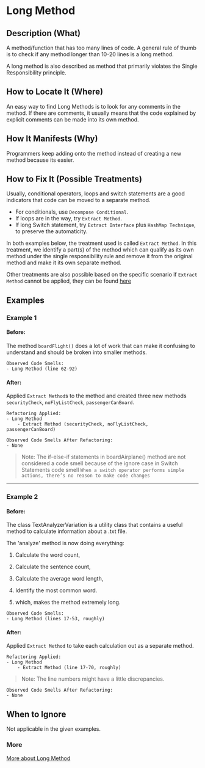 # Long Method
## Description (What)
A method/function that has too many lines of code. 
A general rule of thumb is to check if any method longer than 10-20 lines is a long method.

A long method is also described as method that primarily violates the Single Responsibility principle.

## How to Locate It (Where)
An easy way to find Long Methods is to look for any comments in the method. 
If there are comments, it usually means that the code explained by explicit comments can be made into its own method.

## How It Manifests (Why)
Programmers keep adding onto the method instead of creating a new method because its easier.

## How to Fix It (Possible Treatments)
Usually, conditional operators, loops and switch statements are a good indicators that code
can be moved to a separate method.

- For conditionals, use `Decompose Conditional`.
- If loops are in the way, try `Extract Method`.
- If long Switch statement, try `Extract Interface` plus `HashMap Technique`, to preserve the automaticity.

In both examples below, the treatment used is called `Extract Method`.
In this treatment, we identify a part(s) of the method which can qualify as its own method under the single responsibility rule and remove it from the original method and make it its own separate method.

Other treatments are also possible based on the specific scenario if `Extract Method` cannot be applied, they can be found [here](https://refactoring.guru/smells/long-method#:~:text=of%20spaghetti%20code.-,Treatment,-As%20a%20rule)

## Examples

### Example 1

#### Before: 

The method `boardFlight()` does a lot of work that can make it confusing to understand and should be broken into smaller methods.

```
Observed Code Smells:
- Long Method (line 62-92)
```

#### After: 

Applied `Extract Method`s to the method and created three new methods `securityCheck`, `noFlyListCheck`, `passengerCanBoard`.

```
Refactoring Applied:
- Long Method
    - Extract Method (securityCheck, noFlyListCheck, passengerCanBoard)
```

```
Observed Code Smells After Refactoring:
- None
```

>Note: The if-else-if statements in boardAirplane() method are not considered a code smell because of the ignore case in Switch Statements code smell `When a switch operator performs simple actions, there’s no reason to make code changes`

---

### Example 2

#### Before: 

The class TextAnalyzerVariation is a utility class that contains a useful method to calculate information about a .txt file.

The 'analyze' method is now doing everything:
1. Calculate the word count,
2. Calculate the sentence count,
3. Calculate the average word length,
4. Identify the most common word.

5. which, makes the method extremely long.

```
Observed Code Smells:
- Long Method (lines 17-53, roughly)
```

#### After: 

Applied `Extract Method` to take each calculation out as a separate method.

```
Refactoring Applied:
- Long Method
    - Extract Method (line 17-70, roughly)
```

>Note: The line numbers might have a little discrepancies.
```
Observed Code Smells After Refactoring:
- None
``` 

## When to Ignore
Not applicable in the given examples.

### More
[More about Long Method](https://refactoring.guru/smells/long-method)
